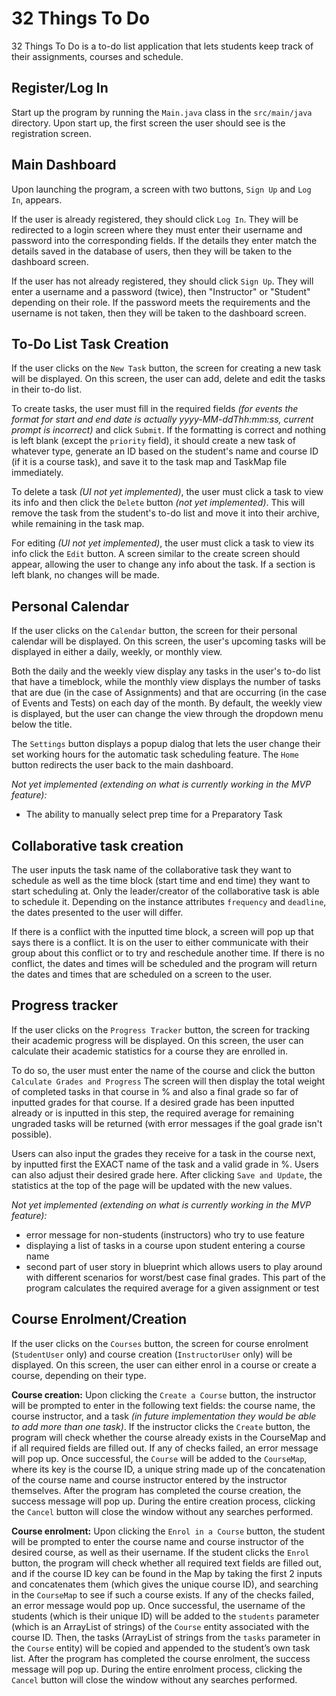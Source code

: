 # 32 Things To Do

32 Things To Do is a to-do list application that lets students keep track of their assignments, courses and schedule.

## Register/Log In

Start up the program by running the `Main.java` class in the `src/main/java` directory.
Upon start up, the first screen the user should see is the registration screen.

## Main Dashboard
Upon launching the program, a screen with two buttons, `Sign Up` and `Log In`, appears. 

If the user is already registered, they should click `Log In`. 
They will be redirected to a login screen where they must enter their username and password into the corresponding fields.
If the details they enter match the details saved in the database of users, then they will be taken to the dashboard screen.

If the user has not already registered, they should click `Sign Up`. 
They will enter a username and a password (twice), then "Instructor" or "Student" depending on their role. 
If the password meets the requirements and the username is not taken, then they will be taken to the dashboard screen.

## To-Do List Task Creation

If the user clicks on the `New Task` button, the screen for creating a new task will be displayed.
On this screen, the user can add, delete and edit the tasks in their to-do list.

To create tasks, the user must fill in the required fields _(for events the format for start and end date is actually yyyy-MM-ddThh:mm:ss, current prompt is incorrect)_ and click `Submit`. 
If the formatting is correct and nothing is left blank (except the `priority` field), it should create a new task of whatever type, generate an ID based on the student's name and course ID (if it is a course task), and save it to the task map and TaskMap file immediately.

To delete a task _(UI not yet implemented)_, the user must click a task to view its info and then click the `Delete` button _(not yet implemented)_. 
This will remove the task from the student's to-do list and move it into their archive, while remaining in the task map.

For editing _(UI not yet implemented)_, the user must click a task to view its info click the `Edit` button.
A screen similar to the create screen should appear, allowing the user to change any info about the task. 
If a section is left blank, no changes will be made.

## Personal Calendar

If the user clicks on the `Calendar` button, the screen for their personal calendar will be displayed.
On this screen, the user's upcoming tasks will be displayed in either a daily, weekly, or monthly view.

Both the daily and the weekly view display any tasks in the user's to-do list that have a timeblock, while the monthly view displays the number of tasks that are due (in the case of Assignments) and that are occurring (in the case of Events and Tests) on each day of the month.
By default, the weekly view is displayed, but the user can change the view through the dropdown menu below the title.

The `Settings` button displays a popup dialog that lets the user change their set working hours for the automatic task scheduling feature.
The `Home` button redirects the user back to the main dashboard.

_Not yet implemented (extending on what is currently working in the MVP feature):_
- The ability to manually select prep time for a Preparatory Task

## Collaborative task creation

The user inputs the task name of the collaborative task they want to schedule as well as the time block (start time and end time) they want to start scheduling at. 
Only the leader/creator of the collaborative task is able to schedule it. 
Depending on the instance attributes `frequency` and `deadline`, the dates presented to the user will differ. 

If there is a conflict with the inputted time block, a screen will pop up that says there is a conflict. 
It is on the user to either communicate with their group about this conflict or to try and reschedule another time. 
If there is no conflict, the dates and times will be scheduled and the program will return the dates and times that are scheduled on a screen to the user.

## Progress tracker

If the user clicks on the `Progress Tracker` button, the screen for tracking their academic progress will be displayed.
On this screen, the user can calculate their academic statistics for a course they are enrolled in.

To do so, the user must enter the name of the course and click the button `Calculate Grades and Progress` 
The screen will then display the total weight of completed tasks in that course in % and also a final grade so far of inputted grades for that course. 
If a desired grade has been inputted already or is inputted in this step, the required average for remaining ungraded tasks will be returned (with error messages if the goal grade isn't possible).

Users can also input the grades they receive for a task in the course next, by inputted first the EXACT name of the task and a valid grade in %. 
Users can also adjust their desired grade here. 
After clicking `Save and Update`, the statistics at the top of the page will be updated with the new values.

_Not yet implemented (extending on what is currently working in the MVP feature):_
- error message for non-students (instructors) who try to use feature
- displaying a list of tasks in a course upon student entering a course name
- second part of user story in blueprint which allows users to play around with different scenarios for worst/best case final grades. This part of the program calculates the required average for a given assignment or test

## Course Enrolment/Creation

If the user clicks on the `Courses` button, the screen for course enrolment (`StudentUser` only) and course creation (`InstructorUser` only) will be displayed.
On this screen, the user can either enrol in a course or create a course, depending on their type.

**Course creation:**
Upon clicking the `Create a Course` button, the instructor will be prompted to enter in the following text fields: the course name, the course instructor, and a task _(in future implementation they would be able to add more than one task)_.
If the instructor clicks the `Create` button, the program will check whether the course already exists in the CourseMap and if all required fields are filled out.
If any of checks failed, an error message will pop up.
Once successful, the `Course` will be added to the `CourseMap`, where its key is the course ID, a unique string made up of the concatenation of the course name and course instructor entered by the instructor themselves.
After the program has completed the course creation, the success message will pop up.
During the entire creation process, clicking the `Cancel` button will close the window without any searches performed.

**Course enrolment:**
Upon clicking the `Enrol in a Course` button, the student will be prompted to enter the course name and course instructor of the desired course, as well as their username.
If the student clicks the `Enrol` button, the program will check whether all required text fields are filled out, and if the course ID key can be found in the Map by taking the first 2 inputs and concatenates them (which gives the unique course ID), and searching in the `CourseMap` to see if such a course exists.
If any of the checks failed, an error message would pop up.
Once successful, the username of the students (which is their unique ID) will be added to the `students` parameter (which is an ArrayList of strings) of the `Course` entity associated with the course ID.
Then, the tasks (ArrayList of strings from the `tasks` parameter in the `Course` entity) will be copied and appended to the student’s own task list.
After the program has completed the course enrolment, the success message will pop up.
During the entire enrolment process, clicking the `Cancel` button will close the window without any searches performed.